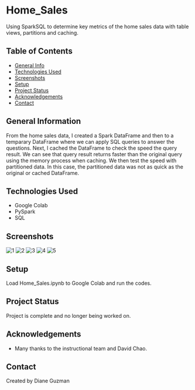 # Home_Sales
Using SparkSQL to determine key metrics of the home sales data with table views, partitions and caching.

## Table of Contents
* [General Info](#general-information)
* [Technologies Used](#technologies-used)
* [Screenshots](#screenshots)
* [Setup](#setup)
* [Project Status](#project-status)
* [Acknowledgements](#acknowledgements)
* [Contact](#contact)


## General Information
From the home sales data, I created a Spark DataFrame and then to a temparary DataFrame where we can apply SQL queries to answer the questions.  Next, I cached the DataFrame to check the speed the query result.  We can see that query result returns faster than the original query using the memory process when caching.  We then test the speed with partitioned data. In this case, the partitioned data was not as quick as the original or cached DataFrame.


## Technologies Used
- Google Colab
- PySpark
- SQL


## Screenshots
![1](https://github.com/dianeooty/Home_Sales/assets/117790100/67c1b89d-e042-4a80-ae31-dbb1a8c01e48)
![2](https://github.com/dianeooty/Home_Sales/assets/117790100/f4e2e241-4351-47ad-aec7-becc5d132be6)
![3](https://github.com/dianeooty/Home_Sales/assets/117790100/1c5a7165-c726-4190-9d8f-f5a80aa86ff7)
![4](https://github.com/dianeooty/Home_Sales/assets/117790100/b30900d5-87bd-414c-8d85-09e20f7c119d)
![5](https://github.com/dianeooty/Home_Sales/assets/117790100/a921079f-02ad-4000-9066-92066ae69bcb)


## Setup
Load Home_Sales.ipynb to Google Colab and run the codes.


## Project Status
Project is complete and no longer being worked on.


## Acknowledgements
- Many thanks to the instructional team and David Chao.


## Contact
Created by Diane Guzman
